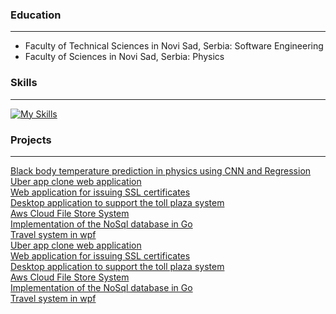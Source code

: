 ### Education
---
- Faculty of Technical Sciences in Novi Sad, Serbia: Software Engineering 
- Faculty of Sciences in Novi Sad, Serbia: Physics

### Skills
---
[![My Skills](https://skillicons.dev/icons?i=js,html,css,spring,angular,java,python,net,aws,cpp,androidstudio,mysql,go,figma)](https://skillicons.dev)

### Projects
---
[Black body temperature prediction in physics using CNN and Regression](https://github.com/bubnjevich/BlackBodyTempPrediction)<br/>
[Uber app clone web application](https://github.com/orgs/Uber-Team-3-Application/repositories)<br/>
[Web application for issuing SSL certificates ](https://github.com/InformationalSecurityTeam11/)<br/>
[Desktop application to support the toll plaza system](https://github.com/bubnjevich/SIMS_Naplatne_Rampe)<br/>
[Aws Cloud File Store System](https://github.com/CloudProjectTeam11)<br/>
[Implementation of the NoSql database in Go](https://github.com/saki2/NASPprojekat)<br/>
[Travel system in wpf](https://github.com/bubnjevich/Project01Hci)<br/>
[Uber app clone web application](https://github.com/orgs/Uber-Team-3-Application/repositories)<br/>
[Web application for issuing SSL certificates ](https://github.com/InformationalSecurityTeam11/)<br/>
[Desktop application to support the toll plaza system](https://github.com/bubnjevich/SIMS_Naplatne_Rampe)<br/>
[Aws Cloud File Store System](https://github.com/CloudProjectTeam11)<br/>
[Implementation of the NoSql database in Go](https://github.com/saki2/NASPprojekat)<br/>
[Travel system in wpf](https://github.com/bubnjevich/Project01Hci)<br/>
